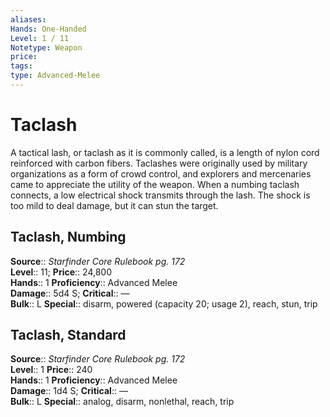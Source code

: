 ```yaml
---
aliases: 
Hands: One-Handed
Level: 1 / 11
Notetype: Weapon
price: 
tags: 
type: Advanced-Melee
---
```


# Taclash

A tactical lash, or taclash as it is commonly called, is a length of nylon cord reinforced with carbon fibers. Taclashes were originally used by military organizations as a form of crowd control, and explorers and mercenaries came to appreciate the utility of the weapon. When a numbing taclash connects, a low electrical shock transmits through the lash. The shock is too mild to deal damage, but it can stun the target.  

## Taclash, Numbing

**Source**:: _Starfinder Core Rulebook pg. 172_  
**Level**:: 11;
**Price**:: 24,800  
**Hands**:: 1
**Proficiency**:: Advanced Melee  
**Damage**:: 5d4 S;
**Critical**:: —  
**Bulk**:: L
**Special**:: disarm, powered (capacity 20; usage 2), reach, stun, trip

## Taclash, Standard

**Source**:: _Starfinder Core Rulebook pg. 172_  
**Level**:: 1
**Price**:: 240  
**Hands**:: 1
**Proficiency**:: Advanced Melee  
**Damage**:: 1d4 S;
**Critical**:: —  
**Bulk**:: L
**Special**:: analog, disarm, nonlethal, reach, trip
